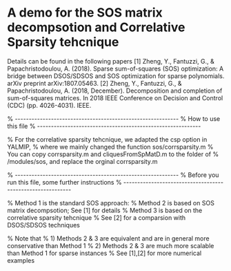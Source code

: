 #                    A demo for the SOS matrix decompsotion  and Correlative Sparsity tehcnique

 Details can be found in the following papers
 [1] Zheng, Y., Fantuzzi, G., & Papachristodoulou, A. (2018).  Sparse sum-of-squares (SOS) optimization: A bridge between DSOS/SDSOS 
     and SOS optimization for sparse polynomials. arXiv preprint arXiv:1807.05463.
 [2] Zheng, Y., Fantuzzi, G., & Papachristodoulou, A. (2018, December).  Decomposition and completion of sum-of-squares matrices. 
     In 2018 IEEE Conference on Decision and Control (CDC) (pp. 4026-4031). IEEE.

% -----------------------------------------------------------
% How to use this file
% -----------------------------------------------------------

% For the correlative sparsity tehcnique, we adapted the csp option in YALMIP, 
% where we mainly changed the function sos/corrsparsity.m
% You can copy corrsparsity.m and cliquesFromSpMatD.m to the folder of
% /modules/sos, and replace the orginal corrsparsity.m


% -----------------------------------------------------------
% Before you run this file, some further instructions
% -----------------------------------------------------------

% Method 1 is the standard SOS approach:
% Method 2 is based on SOS matrix decompsotion; See [1] for details
% Method 3 is based on the correlative sparsity tehcnique
%             See [2] for a comparsion with DSOS/SDSOS techniques

% Note that 
% 1) Methods 2 & 3 are equivalent and are in general more conservative than Method 1 
% 2) Methods 2 & 3 are much more scalable than Method 1 for sparse instances
%    See [1],[2] for more numerical examples
